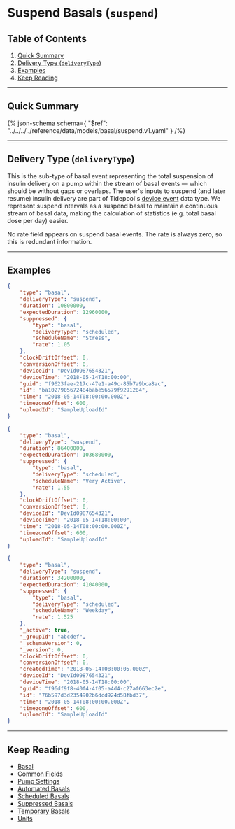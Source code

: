 <!-- omit in toc -->
# Suspend Basals (`suspend`)

<!-- omit in toc -->
## Table of Contents

1. [Quick Summary](#quick-summary)
2. [Delivery Type (`deliveryType`)](#delivery-type-deliverytype)
3. [Examples](#examples)
4. [Keep Reading](#keep-reading)

---

## Quick Summary

{% json-schema
  schema={
    "$ref": "../../../../reference/data/models/basal/suspend.v1.yaml"
  }
/%}

---

## Delivery Type (`deliveryType`)

This is the sub-type of basal event representing the total suspension of insulin delivery on a pump within the stream of basal events — which should be without gaps or overlaps. The user's inputs to suspend (and later resume) insulin delivery are part of Tidepool's [device event](../device-event.md) data type. We represent suspend intervals as a suspend basal to maintain a continuous stream of basal data, making the calculation of statistics (e.g. total basal dose per day) easier.

No rate field appears on suspend basal events. The rate is always zero, so this is redundant information.

---

## Examples

```json title="Example (client)" lineNumbers=true
{
    "type": "basal",
    "deliveryType": "suspend",
    "duration": 10800000,
    "expectedDuration": 12960000,
    "suppressed": {
        "type": "basal",
        "deliveryType": "scheduled",
        "scheduleName": "Stress",
        "rate": 1.05
    },
    "clockDriftOffset": 0,
    "conversionOffset": 0,
    "deviceId": "DevId0987654321",
    "deviceTime": "2018-05-14T18:00:00",
    "guid": "f9623fae-217c-47e1-a49c-85b7a9bca8ac",
    "id": "ba1027905672484babe56579f9291204",
    "time": "2018-05-14T08:00:00.000Z",
    "timezoneOffset": 600,
    "uploadId": "SampleUploadId"
}
```

```json title="Example (ingestion)" lineNumbers=true
{
    "type": "basal",
    "deliveryType": "suspend",
    "duration": 86400000,
    "expectedDuration": 103680000,
    "suppressed": {
        "type": "basal",
        "deliveryType": "scheduled",
        "scheduleName": "Very Active",
        "rate": 1.55
    },
    "clockDriftOffset": 0,
    "conversionOffset": 0,
    "deviceId": "DevId0987654321",
    "deviceTime": "2018-05-14T18:00:00",
    "time": "2018-05-14T08:00:00.000Z",
    "timezoneOffset": 600,
    "uploadId": "SampleUploadId"
}
```

```json title="Example (storage)" lineNumbers=true
{
    "type": "basal",
    "deliveryType": "suspend",
    "duration": 34200000,
    "expectedDuration": 41040000,
    "suppressed": {
        "type": "basal",
        "deliveryType": "scheduled",
        "scheduleName": "Weekday",
        "rate": 1.525
    },
    "_active": true,
    "_groupId": "abcdef",
    "_schemaVersion": 0,
    "_version": 0,
    "clockDriftOffset": 0,
    "conversionOffset": 0,
    "createdTime": "2018-05-14T08:00:05.000Z",
    "deviceId": "DevId0987654321",
    "deviceTime": "2018-05-14T18:00:00",
    "guid": "f96df9f8-40f4-4f05-a4d4-c27af663ec2e",
    "id": "76b597d3d2354902b6dcd924d58fbd37",
    "time": "2018-05-14T08:00:00.000Z",
    "timezoneOffset": 600,
    "uploadId": "SampleUploadId"
}
```

---

## Keep Reading

* [Basal](../basal.md)
* [Common Fields](../../common-fields.md)
* [Pump Settings](../pump-settings.md)
* [Automated Basals](./automated.md)
* [Scheduled Basals](./scheduled.md)
* [Suppressed Basals](./suppressed.md)
* [Temporary Basals](./temp.md)
* [Units](../../units.md)
